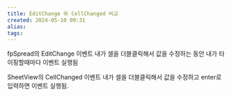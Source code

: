 ```yaml
---
title: EditChange 와 CellChanged 비교
created: 2024-05-10 09:31
alias:
tags:
---
```

fpSpread의 EditChange 이벤트
내가 셀을 더블클릭해서 값을 수정하는 동안 내가 타이핑할때마다 이벤트 실행됨

SheetView의 CellChanged 이벤트
내가 셀을 더블클릭해서 값을 수정하고 enter로 입력하면 이벤트 실행됨.



